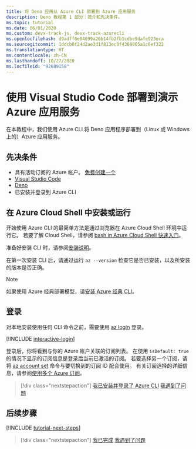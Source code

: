 ```yaml
---
title: 将 Deno 应用从 Azure CLI 部署到 Azure 应用服务
description: Deno 教程第 1 部分：简介和先决条件。
ms.topic: tutorial
ms.date: 06/01/2020
ms.custom: devx-track-js, devx-track-azurecli
ms.openlocfilehash: d9adff6e04699a26b14fb2fb1cdbe9dafe923eca
ms.sourcegitcommit: 1ddcb0f24d2ae3d1f813ec0f4369865a1c6ef322
ms.translationtype: HT
ms.contentlocale: zh-CN
ms.lasthandoff: 10/27/2020
ms.locfileid: "92689158"
---
```

# <a name="deploy-deno-to-azure-app-service-using-visual-studio-code"></a>使用 Visual Studio Code 部署到演示 Azure 应用服务

在本教程中，我们使用 Azure CLI 将 Deno 应用程序部署到（Linux 或 Windows 上的）Azure 应用服务。

## <a name="prerequisites"></a>先决条件

- 具有活动订阅的 Azure 帐户。 [免费创建一个](https://azure.microsoft.com/free/?utm_source=campaign&utm_campaign=vscode-tutorial-appservice-deno&mktingSource=vscode-tutorial-appservice-deno)
- [Visual Studio Code](https://code.visualstudio.com/)
- [Deno](https://deno.land/#installation)
- 已安装并登录到 Azure CLI

## <a name="install-or-run-in-azure-cloud-shell"></a>在 Azure Cloud Shell 中安装或运行

开始使用 Azure CLI 的最简单方法是通过浏览器在 Azure Cloud Shell 环境中运行它。 若要了解 Cloud Shell，请参阅 [bash in Azure Cloud Shell 快速入门](/azure/cloud-shell/quickstart)。

准备好安装 CLI 时，请参阅[安装说明](/cli/azure/install-azure-cli)。

在第一次安装 CLI 后，请通过运行 `az --version` 检查它是否已安装，以及所安装的版本是否正确。

> [!NOTE]
> 如果使用 Azure 经典部署模型，请[安装 Azure 经典 CLI](/cli/azure/install-classic-cli)。

## <a name="sign-in"></a>登录

对本地安装使用任何 CLI 命令之前，需要使用 [az login](/cli/azure/reference-index#az-login) 登录。

[!INCLUDE [interactive-login](../azure-cli/includes/interactive-login.md)]

登录后，你将看到与你的 Azure 帐户关联的订阅列表。 在使用 `isDefault: true` 的情况下显示的订阅信息是登录后当前已激活的订阅。 若要选择另一个订阅，请将 [az account set](/cli/azure/account#az-account-set) 命令与要切换到的订阅 ID 配合使用。 有关订阅选择的详细信息，请参阅[使用多个 Azure 订阅](/cli/azure/manage-azure-subscriptions-azure-cli)。

> [!div class="nextstepaction"]
> [我已安装并登录了 Azure CLI](tutorial-visual-studio-code-azure-app-service-deno-02.md) [我遇到了问题](https://www.research.net/r/PWZWZ52?tutorial=deno-deployment-azureappservice&step=getting-started)

## <a name="next-steps"></a>后续步骤

[!INCLUDE [tutorial-next-steps](includes/tutorial-next-steps.md)]

> [!div class="nextstepaction"]
> [我已完成](node-howto-deploy-web-app.md) [我遇到了问题](https://www.research.net/r/PWZWZ52?tutorial=deno-deployment-azureappservice&step=clean-up-resources)
